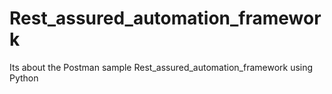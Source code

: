 # Rest_assured_automation_framework
Its about the Postman sample Rest_assured_automation_framework using Python
